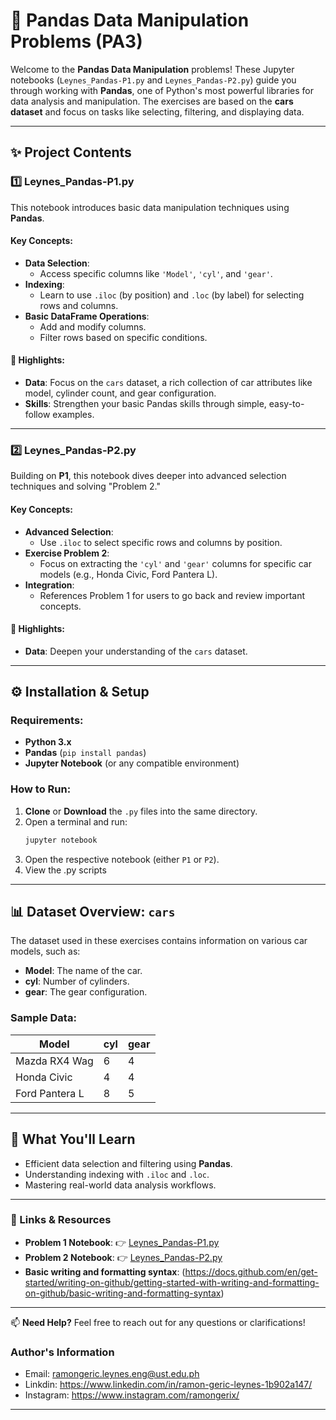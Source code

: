 # 🐼 Pandas Data Manipulation Problems (PA3)

Welcome to the **Pandas Data Manipulation** problems! These Jupyter notebooks (`Leynes_Pandas-P1.py` and `Leynes_Pandas-P2.py`) guide you through working with **Pandas**, one of Python's most powerful libraries for data analysis and manipulation. The exercises are based on the **cars dataset** and focus on tasks like selecting, filtering, and displaying data.

---

## ✨ Project Contents

### 1️⃣ **Leynes_Pandas-P1.py**

This notebook introduces basic data manipulation techniques using **Pandas**.

#### Key Concepts:
- **Data Selection**:
  - Access specific columns like `'Model'`, `'cyl'`, and `'gear'`.
- **Indexing**:
  - Learn to use `.iloc` (by position) and `.loc` (by label) for selecting rows and columns.
- **Basic DataFrame Operations**:
  - Add and modify columns.
  - Filter rows based on specific conditions.

#### 🚀 Highlights:
- **Data**: Focus on the `cars` dataset, a rich collection of car attributes like model, cylinder count, and gear configuration.
- **Skills**: Strengthen your basic Pandas skills through simple, easy-to-follow examples.

---

### 2️⃣ **Leynes_Pandas-P2.py**

Building on **P1**, this notebook dives deeper into advanced selection techniques and solving "Problem 2."

#### Key Concepts:
- **Advanced Selection**:
  - Use `.iloc` to select specific rows and columns by position.
- **Exercise Problem 2**:
  - Focus on extracting the `'cyl'` and `'gear'` columns for specific car models (e.g., Honda Civic, Ford Pantera L).
- **Integration**: 
  - References Problem 1 for users to go back and review important concepts.

#### 🚀 Highlights:
- **Data**: Deepen your understanding of the `cars` dataset.


---

## ⚙️ Installation & Setup

### Requirements:
- **Python 3.x**
- **Pandas** (`pip install pandas`)
- **Jupyter Notebook** (or any compatible environment)

### How to Run:
1. **Clone** or **Download** the `.py` files into the same directory.
2. Open a terminal and run:
   ```bash
   jupyter notebook
   ```
3. Open the respective notebook (either `P1` or `P2`).
4. View the .py scripts

---

## 📊 Dataset Overview: `cars`
The dataset used in these exercises contains information on various car models, such as:
- **Model**: The name of the car.
- **cyl**: Number of cylinders.
- **gear**: The gear configuration.

### Sample Data:
| Model          | cyl | gear |
|----------------|-----|------|
| Mazda RX4 Wag  | 6   | 4    |
| Honda Civic    | 4   | 4    |
| Ford Pantera L | 8   | 5    |

---

## 🌟 What You'll Learn

- Efficient data selection and filtering using **Pandas**.
- Understanding indexing with `.iloc` and `.loc`.
- Mastering real-world data analysis workflows.

---

### 📎 Links & Resources

- **Problem 1 Notebook**: 👉 [Leynes_Pandas-P1.py](https://github.com/ramongerix/AY24_ECE2112-EX3/blob/main/Leynes_Pandas-P1.py)
- **Problem 2 Notebook**: 👉 [Leynes_Pandas-P2.py](https://github.com/ramongerix/AY24_ECE2112-EX3/blob/main/Leynes_Pandas-P2.py)
- **Basic writing and formatting syntax**: (https://docs.github.com/en/get-started/writing-on-github/getting-started-with-writing-and-formatting-on-github/basic-writing-and-formatting-syntax)
  
  
---

📫 **Need Help?** Feel free to reach out for any questions or clarifications!
### Author's Information
- Email: ramongeric.leynes.eng@ust.edu.ph
- Linkdin: https://www.linkedin.com/in/ramon-geric-leynes-1b902a147/
- Instagram: https://www.instagram.com/ramongerix/

---
